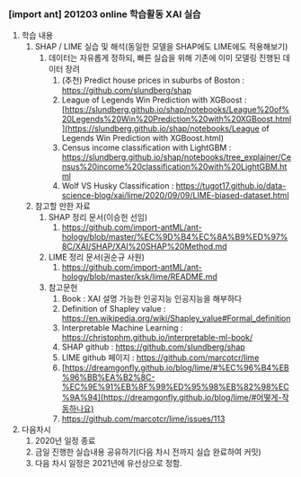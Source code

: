 ### [import ant] 201203 online 학습활동 XAI 실습

1. 학습 내용
   1. SHAP / LIME 실습 및 해석(동일한 모델을 SHAP에도 LIME에도 적용해보기)
      1. 데이터는 자유롭게 정하되, 빠른 실습을 위해 기존에 이미 모델링 진행된 데이터 장려
         1. (추천) Predict house prices in suburbs of Boston : https://github.com/slundberg/shap
         2. League of Legends Win Prediction with XGBoost : [https://slundberg.github.io/shap/notebooks/League%20of%20Legends%20Win%20Prediction%20with%20XGBoost.html](https://slundberg.github.io/shap/notebooks/League of Legends Win Prediction with XGBoost.html)
         3. Census income classification with LightGBM : https://slundberg.github.io/shap/notebooks/tree_explainer/Census%20income%20classification%20with%20LightGBM.html
         4. Wolf VS Husky Classification : https://tugot17.github.io/data-science-blog/xai/lime/2020/09/09/LIME-biased-dataset.html
   2. 참고할 만한 자료
      1. SHAP 정리 문서(이승헌 선임)
         1. https://github.com/import-antML/ant-hology/blob/master/%EC%9D%B4%EC%8A%B9%ED%97%8C/XAI/SHAP/XAI%20SHAP%20Method.md
      2. LIME 정리 문서(권순규 사원)
         1. https://github.com/import-antML/ant-hology/blob/master/ksk/lime/README.md
      3. 참고문헌
         1. Book : XAI 설명 가능한 인공지능 인공지능을 해부하다
         2. Definition of Shapley value : https://en.wikipedia.org/wiki/Shapley_value#Formal_definition
         3. Interpretable Machine Learning : https://christophm.github.io/interpretable-ml-book/
         4. SHAP github : https://github.com/slundberg/shap
         5. LIME github 페이지 : https://github.com/marcotcr/lime
         6. [https://dreamgonfly.github.io/blog/lime/#%EC%96%B4%EB%96%BB%EA%B2%8C-%EC%9E%91%EB%8F%99%ED%95%98%EB%82%98%EC%9A%94](https://dreamgonfly.github.io/blog/lime/#어떻게-작동하나요)
         7. https://github.com/marcotcr/lime/issues/113
2. 다음차시
   1. 2020년 일정 종료
   2. 금일 진행한 실습내용 공유하기(다음 차시 전까지 실습 완료하여 커밋)
   3. 다음 차시 일정은 2021년에 유선상으로 정함.
